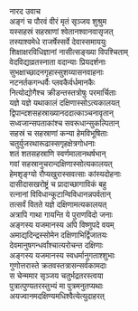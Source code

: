 नारद उवाच   
अङ्गं च पौरवं वीरं मृतं सृञ्जय शुश्रुम  
यस्सहस्रं सहस्राणां श्वेतानश्वानवासृजत्  
तस्याश्वमेधे राजर्षेस्सर्वे देवास्समाययुः  
शिक्षाक्षरविधिज्ञानां नासीत्सङ्ख्या विपश्चिताम्  
वेदविद्याव्रतस्नाता वदान्याः प्रियदर्शनाः  
सुभक्षाच्छादनगृहास्सुशय्यासनवाहनाः  
नटनर्तकगन्धर्वैः प्लवकैर्वर्धमानकैः  
नित्योद्योगैश्च क्रीडन्तस्तत्रोषुः परमार्चिताः  
यज्ञे यज्ञे यथाकालं दक्षिणास्सोऽत्यकालयत्  
द्विपान्दशसहस्राख्यानददात्काञ्चनावृतान्  
सध्वजान्सपताकांश्च सवरूधान्सुकल्पितान्  
सहस्रं च सहस्राणां कन्या हेमविभूषिताः  
चतुर्युजरथारूढास्सगृहक्षेत्रगोधनाः  
शतं शतसहस्राणि स्वर्णमालानथर्षभान्  
गवां सहस्रानुचरान्दक्षिणास्सोत्यकालयत्  
हेमशृङ्ग्यो रौप्यखुरास्सवत्साः कांस्यदोहनाः  
दासीदासखरोष्ट्रं च प्रादाच्छागाविकं बहु  
रत्नानां विविधान्कूटान्विविधानन्नपर्वतान्  
तत्सर्वं वितते यज्ञे दक्षिणामत्यकालयत्  
अत्रापि गाथा गायन्ति ये पुराणविदो जनाः  
अङ्गस्य यजमानस्य अपि विष्णुपदे वयम्  
अमाद्यदिन्द्रस्सोमेन दक्षिणाभिर्द्विजातयः  
देवमानुषगन्धर्वांश्चात्यरोचन्त दक्षिणाः  
अङ्गस्य यजमानस्य स्वधर्मानुगताश्शुभाः  
गुणोत्तरास्ते क्रतवस्तत्रासन्सर्वकामदाः  
स चेन्ममार सृञ्जय चतुर्भद्रतरस्त्वया  
पुत्रात्पुण्यतरस्तुभ्यं मा पुत्रमनुतप्यथाः  
अयज्वानमदक्षिण्यमधिश्वैत्येत्युदाहरत्   
